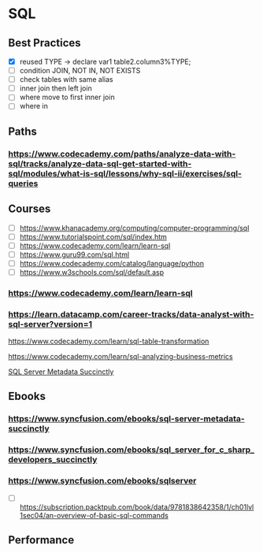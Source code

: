 # SQL
## Best Practices
- [x] reused TYPE -> declare var1 table2.column3%TYPE;
- [ ] condition JOIN, NOT IN, NOT EXISTS
- [ ] check tables with same alias
- [ ] inner join then left join
- [ ] where move to first inner join
- [ ] where in 
## Paths
### https://www.codecademy.com/paths/analyze-data-with-sql/tracks/analyze-data-sql-get-started-with-sql/modules/what-is-sql/lessons/why-sql-ii/exercises/sql-queries
## Courses
- [ ] https://www.khanacademy.org/computing/computer-programming/sql
- [ ] https://www.tutorialspoint.com/sql/index.htm
- [ ] https://www.codecademy.com/learn/learn-sql
- [ ] https://www.guru99.com/sql.html
- [ ] https://www.codecademy.com/catalog/language/python
- [ ] https://www.w3schools.com/sql/default.asp
### https://www.codecademy.com/learn/learn-sql
### https://learn.datacamp.com/career-tracks/data-analyst-with-sql-server?version=1
https://www.codecademy.com/learn/sql-table-transformation

https://www.codecademy.com/learn/sql-analyzing-business-metrics

[SQL Server Metadata Succinctly](http://ebooks.syncfusion.com/downloads/sql-server-metadata-succinctly/sql-server-metadata-succinctly.pdf?AWSAccessKeyId=AKIAWH6GYCX36VNGPCWG&Expires=1575433544&Signature=l2BuZo54A%2BWxgT%2BQp1nXZvIW%2FXQ%3D)
## Ebooks
### https://www.syncfusion.com/ebooks/sql-server-metadata-succinctly
### https://www.syncfusion.com/ebooks/sql_server_for_c_sharp_developers_succinctly
### https://www.syncfusion.com/ebooks/sqlserver
- [ ] https://subscription.packtpub.com/book/data/9781838642358/1/ch01lvl1sec04/an-overview-of-basic-sql-commands
## Performance
